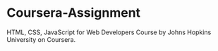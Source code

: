 # Coursera-Assignment
HTML, CSS, JavaScript for Web Developers
Course by Johns Hopkins University on Coursera.
